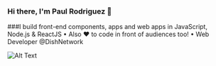 ### Hi there, I'm Paul Rodriguez 👋

###I build front-end components, apps and web apps in JavaScript, Node.js & ReactJS • Also ❤️ to code in front of audiences too! • Web Developer @DishNetwork

![Alt Text](https://media.giphy.com/media/KZRj0LXzDYMqxCyylq/giphy.gif)